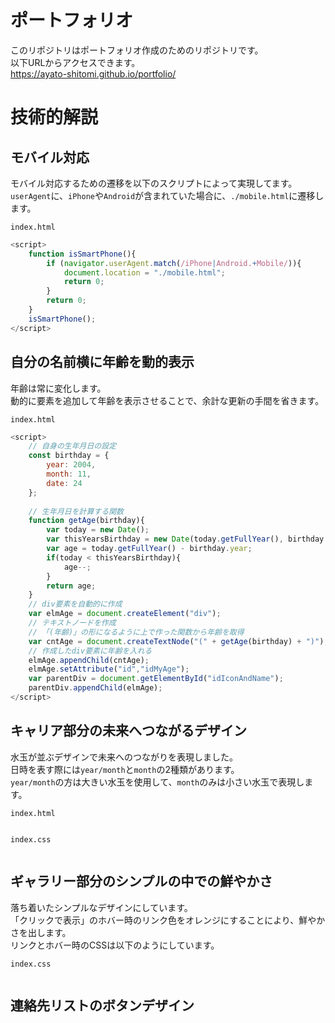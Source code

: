 # ポートフォリオ

このリポジトリはポートフォリオ作成のためのリポジトリです。  
以下URLからアクセスできます。  
https://ayato-shitomi.github.io/portfolio/  

# 技術的解説

## **モバイル**対応

モバイル対応するための遷移を以下のスクリプトによって実現してます。  
`userAgent`に、`iPhone`や`Android`が含まれていた場合に、`./mobile.html`に遷移します。  

`index.html`
```js
<script>
    function isSmartPhone(){
        if (navigator.userAgent.match(/iPhone|Android.+Mobile/)){
            document.location = "./mobile.html";
            return 0;
        }
        return 0;
    }
    isSmartPhone();
</script>
```

## 自分の名前横に年齢を**動的**表示

年齢は常に変化します。  
動的に要素を追加して年齢を表示させることで、余計な更新の手間を省きます。  

`index.html`
```js
<script>
    // 自身の生年月日の設定
    const birthday = {
        year: 2004,
        month: 11,
        date: 24
    };
    
    // 生年月日を計算する関数
    function getAge(birthday){
        var today = new Date();
        var thisYearsBirthday = new Date(today.getFullYear(), birthday.month-1, birthday.date);
        var age = today.getFullYear() - birthday.year;
        if(today < thisYearsBirthday){
            age--;
        }
        return age;
    }
    // div要素を自動的に作成
    var elmAge = document.createElement("div");
    // テキストノードを作成
    // 「(年齢)」の形になるように上で作った関数から年齢を取得
    var cntAge = document.createTextNode("(" + getAge(birthday) + ")");
    // 作成したdiv要素に年齢を入れる
    elmAge.appendChild(cntAge);
    elmAge.setAttribute("id","idMyAge");
    var parentDiv = document.getElementById("idIconAndName");
    parentDiv.appendChild(elmAge);
</script>
```

## キャリア部分の**未来へつながる**デザイン

水玉が並ぶデザインで未来へのつながりを表現しました。  
日時を表す際には`year/month`と`month`の2種類があります。  
`year/month`の方は大きい水玉を使用して、`month`のみは小さい水玉で表現します。  

`index.html`
```html
```
`index.css`
```css
```

## ギャラリー部分の**シンプル**の中での鮮やかさ

落ち着いたシンプルなデザインにしています。  
「クリックで表示」のホバー時のリンク色をオレンジにすることにより、鮮やかさを出します。  
リンクとホバー時のCSSは以下のようにしています。  

`index.css`
```css
```

## 連絡先リストのボタンデザイン

